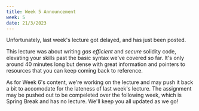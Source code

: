 ```yaml
---
title: Week 5 Announcement
week: 5
date: 21/3/2023
---
```


Unfortunately, last week's lecture got delayed, and has just been posted. 

This lecture was about writing *gas efficient* and *secure* solidity code, elevating your skills past the basic syntax we've covered so far. It's only around 40 minutes long but dense with great information and pointers to resources that you can keep coming back to reference. 

As for Week 6's content, we're working on the lecture and may push it back a bit to accomodate for the lateness of last week's lecture. The assignment may be pushed out to be compeleted over the following week, which is Spring Break and has no lecture. We'll keep you all updated as we go!